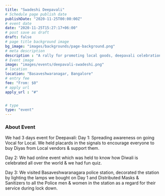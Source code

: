 ```yaml
---
title: "Swadeshi Deepavali"
# Schedule page publish date
publishDate: "2020-11-25T00:00:00Z"
# event date
date: "2020-11-25T15:27:17+06:00"
# post save as draft
draft: false
# page title background image
bg_image: "images/backgrounds/page-background.png"
# meta description
description : "A rally for promoting local goods, deepavali celebration with orphanage kids and police"
# Event image
image: "images/events/deepavali-swadeshi.png"
# location
location: "Basaveshwaranagar, Bangalore"
# entry fee
fee: "From: $0"
# apply url
apply_url : "#"


# type
type: "event"
---
```


### About Event
We had 3 days event for Deepavali:
Day 1: Spreading awareness on going Vocal for Local.
We held placards in the signals to encourage everyone to buy Diyas from Local vendors & support them.

Day 2: We had online event which was held to know how Diwali is celebrated all over the world & we had fun quiz.

Day 3: We visited Basaveshwaranagara police station, decorated the station by lighting the lamps we bought on Day 1 and Distributed Masks & Sanitizers to all the Police men & women in the station as a regard for their service during lock down.